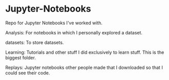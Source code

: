 # Jupyter-Notebooks
Repo for Jupyter Notebooks I've worked with. 

Analysis: For notebooks in which I personally explored a dataset.

datasets: To store datasets. 

Learning: Tutorials and other stuff I did exclusively to learn stuff. This is the biggest folder.

Replays: Jupyter notebooks other people made that I downloaded so that I could see their code.
